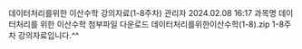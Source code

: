 데이터처리를위한 이산수학 강의자료(1-8주차)	관리자	2024.02.08 16:17
과목명	데이터처리를 위한 이산수학
첨부파일 다운로드
데이터처리를위한이산수학(1-8).zip
1-8주차 강의자료입니다.^^